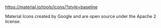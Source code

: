 https://material.io/tools/icons/?style=baseline

Material Icons created by Google and are open source under the Apache 2 license.
